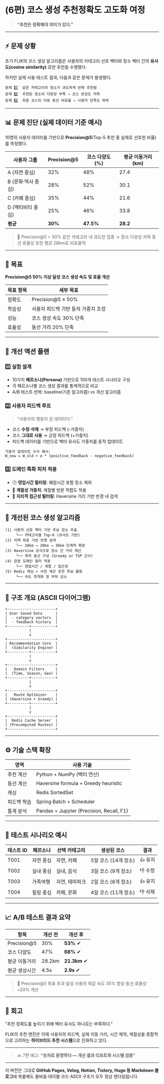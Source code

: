 

# (6편) 코스 생성 추천정확도 고도화 여정

> **“추천은 정확해야 의미가 있다.”**

---

## ⚡ 문제 상황

초기 FLIK의 코스 생성 알고리즘은
사용자의 카테고리 선호 벡터와 장소 벡터 간의 **유사도(cosine similarity)** 로만 추천을 수행했다.

하지만 실제 사용 테스트 결과, 다음과 같은 문제가 발생했다.

```text
문제 1️⃣  같은 카테고리의 장소가 과도하게 반복 추천됨  
문제 2️⃣  추천된 장소의 다양성 부족 → 코스 완성도 저하  
문제 3️⃣  최종 코스의 이동 동선 비효율 → 사용자 만족도 하락
```

---

## 📊 문제 진단 (실제 데이터 기준 예시)

10명의 사용자 데이터를 기반으로 **Precision@5**(Top-5 추천 중 실제로 선호한 비율)를 측정했다.

| 사용자 그룹       | Precision@5 | 코스 다양도(%) | 평균 이동거리(km) |
| ------------ | ----------- | --------- | ----------- |
| A (자연 중심)    | 32%         | 48%       | 27.4        |
| B (문화·역사 중심) | 28%         | 52%       | 30.1        |
| C (카페 중심)    | 35%         | 44%       | 21.6        |
| D (액티비티 중심)  | 25%         | 46%       | 33.8        |
| **평균**       | **30%**     | **47.5%** | **28.2**    |

> 🚨 Precision@5 = 30%
> 같은 카테고리 내 과도한 집중 → 장소 다양성 저하
> 동선 효율성 또한 평균 28km로 비효율적

---

## 🎯 목표

**Precision@5 50% 이상 달성**
**코스 생성 속도 및 효율 개선**

| 목표 항목  | 세부 목표                |
| ------ | -------------------- |
| 정확도 | Precision@5 ≥ 50%    |
| 학습성 | 사용자 피드백 기반 동적 가중치 조정 |
| 성능  | 코스 생성 속도 30% 단축      |
| 효율성 | 동선 거리 20% 단축         |

---

## 🧠 개선 액션 플랜

### 1️⃣ 실험 설계

* 10가지 **페르소나(Persona)** 기반으로 100개 테스트 시나리오 구성
* 각 페르소나별 코스 생성 결과를 통계적으로 비교
* A/B 테스트 반복: baseline(기존 알고리즘) vs 개선 알고리즘

### 2️⃣ 사용자 피드백 루프

> “사용자의 행동이 곧 데이터다.”

* 코스 **수정·삭제** → 부정 피드백 (-가중치)
* 코스 **그대로 사용** → 긍정 피드백 (+가중치)
* 피드백 데이터를 기반으로 벡터 유사도 가중치를 동적 업데이트

```text
가중치 업데이트 수식 예시:
W_new = W_old + α * (positive_feedback - negative_feedback)
```

### 3️⃣ 도메인 특화 피처 적용

* 🕒 **영업시간 필터링**: 폐점시간 포함 장소 제외
* 🍂 **계절성 가중치**: 계절별 방문 적합도 적용
* 📍 **지리적 접근성 필터링**: Haversine 거리 기반 반경 내 검색

---

## 🧩 개선된 코스 생성 알고리즘

```text
(1) 사용자 선호 벡터 기반 후보 장소 추출
     └── 카테고리별 Top-K (유사도 기반)
(2) 지역 좌표 기반 반경 검색
     └── 10km → 20km → 30km 단계적 확장
(3) Haversine 공식으로 장소 간 거리 계산
     └── 최적 동선 구성 (Greedy or TSP 근사)
(4) 관광 도메인 필터 적용
     └── 영업시간 / 계절 / 접근성
(5) Redis 캐싱 + 사전 계산 추천 후보 활용
     └── 속도 최적화 및 부하 감소
```

---

## 🧩 구조 개요 (ASCII 다이어그램)

```text
+----------------------+
| User Saved Data      |
|  - category vectors  |
|  - feedback history  |
+----------+-----------+
           |
           v
+----------------------+
| Recommendation Core  |
|  (Similarity Engine) |
+----------+-----------+
           |
           v
+----------------------+
|   Domain Filters     |
|  (Time, Season, Geo) |
+----------+-----------+
           |
           v
+----------------------+
|   Route Optimizer    |
| (Haversine + Greedy) |
+----------+-----------+
           |
           v
+----------------------+
|  Redis Cache Server  |
| (Precomputed Routes) |
+----------------------+
```

---

## ⚙️ 기술 스택 확장

| 영역     | 사용 기술                                    |
| ------ | ---------------------------------------- |
| 추천 계산  | Python + NumPy (벡터 연산)                   |
| 동선 계산  | Haversine formula + Greedy heuristic     |
| 캐싱     | Redis SortedSet                          |
| 피드백 학습 | Spring Batch + Scheduler                 |
| 통계 분석  | Pandas + Jupyter (Precision, Recall, F1) |

---

## 🧪 테스트 시나리오 예시

| 테스트 ID | 페르소나  | 선택 카테고리  | 생성된 코스         | 결과    |
| ------ | ----- | -------- | -------------- | ----- |
| T001   | 자연 중심 | 자연, 카페   | 5일 코스 (14개 장소) | 👍 유지 |
| T002   | 실내 중심 | 실내, 음식   | 3일 코스 (9개 장소)  | 👎 수정 |
| T003   | 가족여행  | 자연, 테마파크 | 2일 코스 (8개 장소)  | 👍 유지 |
| T004   | 힐링 중심 | 카페, 문화   | 4일 코스 (11개 장소) | 👎 삭제 |

---

## 📈 A/B 테스트 결과 요약

| 항목          | 개선 전   | 개선 후         |
| ----------- | ------ | ------------ |
| Precision@5 | 30%    | **53%** ✔    |
| 코스 다양도      | 47%    | **68%** ✔    |
| 평균 이동거리     | 28.2km | **21.3km** ✔ |
| 평균 생성시간     | 4.5s   | **2.9s** ✔   |

> 🎉 Precision@5 목표 초과 달성
> 사용자 체감 속도 35% 향상
> 동선 효율성 +20% 개선

---

## 🧭 회고

“추천 정확도를 높이기 위해 벡터 유사도 하나로는 부족하다.”

FLIK의 추천 엔진은 이제
사용자의 피드백, 실제 이동 거리, 시간 제약, 계절성을 종합적으로 고려하는
**하이브리드 추천 시스템**으로 진화하고 있다.

---

> 🔜 7편 예고:
> **“숫자로 증명하다 — 개선 결과 리포트와 시스템 검증”**

---

이 버전은 그대로 **GitHub Pages, Velog, Notion, Tistory, Hugo 등 Markdown 블로그**에 복붙해도
줄바꿈·테이블·코드·ASCII 구조가 모두 정상 렌더링됩니다.
